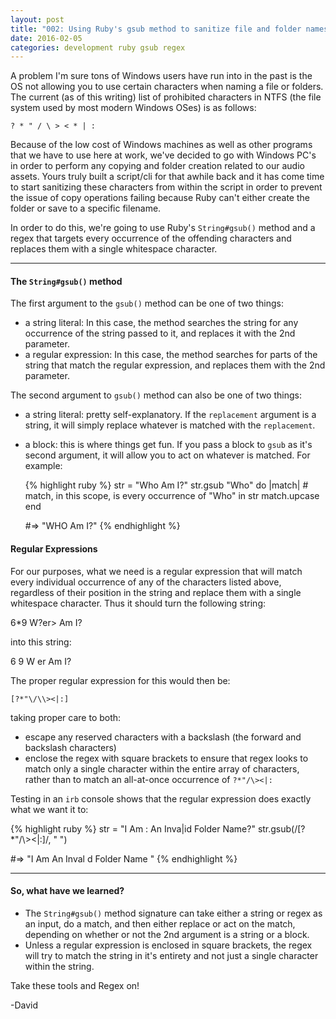 ```yaml
---
layout: post
title: "002: Using Ruby's gsub method to sanitize file and folder names for Windows"
date: 2016-02-05
categories: development ruby gsub regex
---
```


A problem I'm sure tons of Windows users have run into in the past is the OS not allowing you to use certain characters when
naming a file or folders. The current (as of this writing) list of prohibited characters in NTFS (the file system used by most 
modern Windows OSes) is as follows:

`? * " / \ > < * | :`

Because of the low cost of Windows machines as well as other programs that we have to use here at work, we've decided to go with
Windows PC's in order to perform any copying and folder creation related to our audio assets. Yours truly built a script/cli for that
awhile back and it has come time to start sanitizing these characters from within the script in order to prevent the issue of 
copy operations failing because Ruby can't either create the folder or save to a specific filename.

In order to do this, we're going to use Ruby's `String#gsub()` method and a regex that targets every occurrence of the offending characters
and replaces them with a single whitespace character.

- - -

#### The `String#gsub()` method

The first argument to the `gsub()` method can be one of two things:

* a string literal: In this case, the method searches the string for any occurrence of the string passed to it, and replaces it with the 2nd parameter.
* a regular expression: In this case, the method searches for parts of the string that match the regular expression, and replaces them with the 2nd parameter.

The second argument to `gsub()` method can also be one of two things:

* a string literal: pretty self-explanatory. If the `replacement` argument is a string, it will simply replace whatever is matched with the `replacement`.
* a block: this is where things get fun. If you pass a block to `gsub` as it's second argument, it will allow you to act on whatever is matched.
  For example:

  {% highlight ruby %}
    str = "Who Am I?" 
    str.gsub "Who" do |match|
      # match, in this scope, is every occurrence of "Who" in str
      match.upcase
    end

    #=> "WHO Am I?"
  {% endhighlight %}

#### Regular Expressions

For our purposes, what we need is a regular expression that will match every individual occurrence of any of the characters listed above, regardless
of their position in the string and replace them with a single whitespace character. Thus it should turn the following string:

6*9 W?er> Am I?

into this string:

6 9 W er  Am I?

The proper regular expression for this would then be:

`[?*"\/\\><|:]` 

taking proper care to both:

* escape any reserved characters with a backslash (the forward and backslash characters)
* enclose the regex with square brackets to ensure that regex looks to match only a single character within the entire array of characters, rather than
  to match an all-at-once occurrence of `?*"/\><|:`

Testing in an `irb` console shows that the regular expression does exactly what we want it to:

{% highlight ruby %}
  str = "I Am : An Inva|id Folder Name?"
  str.gsub(/[?*"\/\\><|:]/, " ")

  #=> "I Am   An Inval d Folder Name "
{% endhighlight %}

- - -

#### So, what have we learned?

* The `String#gsub()` method signature can take either a string or regex as an input, do a match, and then either replace or act on the match, depending
  on whether or not the 2nd argument is a string or a block.
* Unless a regular expression is enclosed in square brackets, the regex will try to match the string in it's entirety and not just a single character within
  the string.

Take these tools and Regex on!

-David
